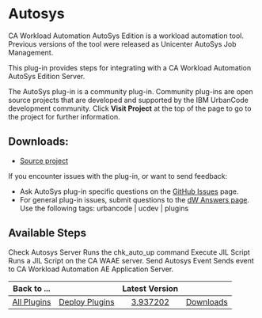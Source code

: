 
Autosys
=======



CA Workload Automation AutoSys Edition is a workload automation tool. Previous versions of the tool were released as Unicenter AutoSys Job Management.




This plug-in provides steps for integrating with a CA Workload Automation AutoSys Edition Server.




The AutoSys plug-in is a community plug-in. Community plug-ins are open source projects that are developed and supported by the IBM UrbanCode development community. Click **Visit Project** at the top of the page to go to the project for further information.



Downloads:
----------


* [Source project](https://github.com/IBM-UrbanCode/CA-Workload-Automation-AE-UCD)


If you encounter issues with the plug-in, or want to send feedback:


* Ask AutoSys plug-in specific questions on the [GitHub Issues](https://github.com/IBM-UrbanCode/CA-Workload-Automation-AE-UCD/issues) page.
* For general plug-in issues, submit questions to the [dW Answers page](https://developer.ibm.com/answers/smart-spaces/23/urbancode.html). Use the following tags: urbancode | ucdev | plugins



Available Steps
---------------


Check Autosys Server Runs the chk\_auto\_up command Execute JIL Script Runs a JIL Script on the CA WAAE server. Send Autosys Event Sends event to CA Workload Automation AE Application Server.






|Back to ...||Latest Version||
| :---: | :---: | :---: | :---: |
|[All Plugins](../../index.md)|[Deploy Plugins](../README.md)|[3.937202](https://raw.githubusercontent.com/UrbanCode/IBM-UCD-PLUGINS/main/files/Autosys/Autosys-3.937202.zip)|[Downloads](downloads.md)|

